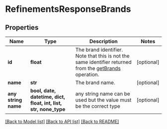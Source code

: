 # RefinementsResponseBrands


## Properties
Name | Type | Description | Notes
------------ | ------------- | ------------- | -------------
**id** | **float** | The brand identifier. Note that this is not the same identifier returned from the [getBrands](sponsored-brands/3-0/openapi#/Brands/getBrands) operation. | [optional] 
**name** | **str** | The brand name. | [optional] 
**any string name** | **bool, date, datetime, dict, float, int, list, str, none_type** | any string name can be used but the value must be the correct type | [optional]

[[Back to Model list]](../README.md#documentation-for-models) [[Back to API list]](../README.md#documentation-for-api-endpoints) [[Back to README]](../README.md)


